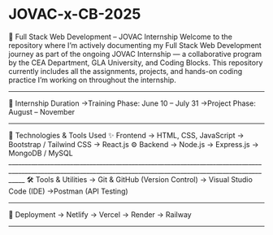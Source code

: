 # JOVAC-x-CB-2025
🚀 Full Stack Web Development – JOVAC Internship
Welcome to the repository where I’m actively documenting my Full Stack Web Development journey as part of the ongoing JOVAC Internship — a collaborative program by the CEA Department, GLA University, and Coding Blocks.
This repository currently includes all the assignments, projects, and hands-on coding practice I’m working on throughout the internship.
_________________________________________________________________________________________________________________________________________________________________

📅 Internship Duration
->Training Phase: June 10 – July 31
->Project Phase: August – November
_________________________________________________________________________________________________________________________________________________________________

🧰 Technologies & Tools Used
✨ Frontend
   -> HTML, CSS, JavaScript
   -> Bootstrap / Tailwind CSS
   -> React.js
⚙️ Backend
   -> Node.js
   -> Express.js
   -> MongoDB / MySQL
_________________________________________________________________________________________________________________________________________________________________ 🛠 Tools & Utilities
 -> Git & GitHub (Version Control)
 -> Visual Studio Code (IDE)
 ->Postman (API Testing)
_________________________________________________________________________________________________________________________________________________________________

🚀 Deployment
  -> Netlify
  -> Vercel
  -> Render
  -> Railway

  _______________________________________________________________________________________________________________________________________________________________

